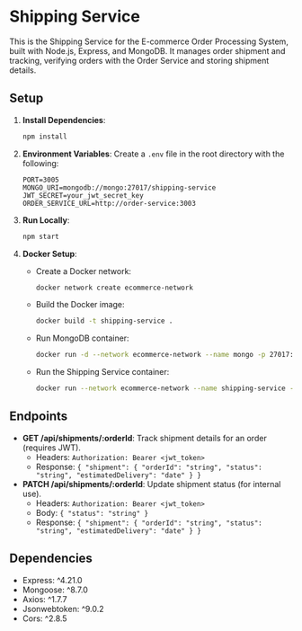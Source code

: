 # Shipping Service

This is the Shipping Service for the E-commerce Order Processing System, built with Node.js, Express, and MongoDB. It manages order shipment and tracking, verifying orders with the Order Service and storing shipment details.

## Setup

1. **Install Dependencies**:
   ```bash
   npm install
   ```

2. **Environment Variables**:
   Create a `.env` file in the root directory with the following:
   ```
   PORT=3005
   MONGO_URI=mongodb://mongo:27017/shipping-service
   JWT_SECRET=your_jwt_secret_key
   ORDER_SERVICE_URL=http://order-service:3003
   ```

3. **Run Locally**:
   ```bash
   npm start
   ```

4. **Docker Setup**:
   - Create a Docker network:
     ```bash
     docker network create ecommerce-network
     ```
   - Build the Docker image:
     ```bash
     docker build -t shipping-service .
     ```
   - Run MongoDB container:
     ```bash
     docker run -d --network ecommerce-network --name mongo -p 27017:27017 mongo:latest
     ```
   - Run the Shipping Service container:
     ```bash
     docker run --network ecommerce-network --name shipping-service -p 3005:3005 shipping-service
     ```

## Endpoints

- **GET /api/shipments/:orderId**: Track shipment details for an order (requires JWT).
  - Headers: `Authorization: Bearer <jwt_token>`
  - Response: `{ "shipment": { "orderId": "string", "status": "string", "estimatedDelivery": "date" } }`
- **PATCH /api/shipments/:orderId**: Update shipment status (for internal use).
  - Headers: `Authorization: Bearer <jwt_token>`
  - Body: `{ "status": "string" }`
  - Response: `{ "shipment": { "orderId": "string", "status": "string", "estimatedDelivery": "date" } }`

## Dependencies

- Express: ^4.21.0
- Mongoose: ^8.7.0
- Axios: ^1.7.7
- Jsonwebtoken: ^9.0.2
- Cors: ^2.8.5